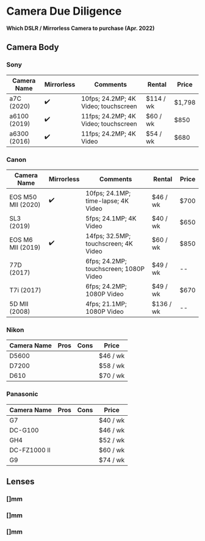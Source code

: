 # Camera Due Diligence

**Which DSLR / Mirrorless Camera to purchase (Apr. 2022)**

## Camera Body

### Sony

| Camera Name | Mirrorless | Comments | Rental | Price |
|--|--|--|--|--|
| a7C (2020)   | :heavy_check_mark:| 10fps; 24.2MP; 4K Video; touchscreen   | $114 / wk | $1,798|
| a6100 (2019) | :heavy_check_mark:| 11fps; 24.2MP; 4K Video; touchscreen   | $60 / wk  | $850  |
| a6300 (2016) | :heavy_check_mark:| 11fps; 24.2MP; 4K Video                | $54 / wk  | $680  |


### Canon

| Camera Name | Mirrorless | Comments | Rental | Price |
|--|--|--|--|--|
| EOS M50 MII (2020)  | :heavy_check_mark:| 10fps; 24.1MP; time-lapse; 4K Video     | $46 / wk    | $700 |
| SL3 (2019)          |                   | 5fps; 24.1MP; 4K Video                  | $40 / wk    | $650 |
| EOS M6 MII (2019)   | :heavy_check_mark:| 14fps; 32.5MP; touchscreen; 4K Video    | $60 / wk    | $850 |
| 77D (2017)          |                   | 6fps; 24.2MP; touchscreen; 1080P Video  | $49 / wk    |--|
| T7i (2017)          |                   | 6fps; 24.2MP; 1080P Video               | $49 / wk    | $670 |
| 5D MII (2008)       |                   | 4fps; 21.1MP; 1080P Video | $136 / wk   |--|

### Nikon

| Camera Name | Pros | Cons | Price |
|--|--|--|--|
| D5600     |   |   | $46 / wk  |
| D7200     |   |   | $58 / wk  |
| D610      |   |   | $70 / wk  |

### Panasonic

| Camera Name | Pros | Cons | Price |
|--|--|--|--|
| G7            |   |   | $40 / wk  |
| DC-G100       |   |   | $46 / wk  |
| GH4           |   |   | $52 / wk  |
| DC-FZ1000 II  |   |   | $60 / wk  |
| G9            |   |   | $74 / wk  |

## Lenses

### []mm

### []mm

### []mm

